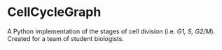 # CellCycleGraph

A Python implementation of the stages of cell division (i.e. _G1, S, G2/M_).
Created for a team of student biologists.

